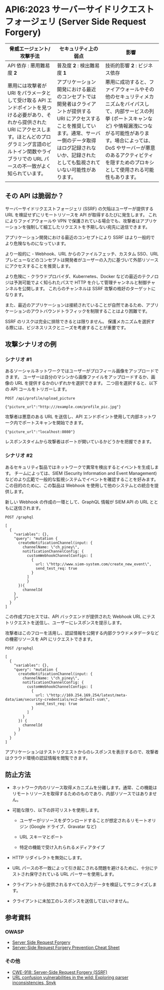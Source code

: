 API6:2023 サーバーサイドリクエストフォージェリ (Server Side Request Forgery)
============================================================================

| 脅威エージェント/攻撃手法 | セキュリティ上の弱点 | 影響 |
| - | - | - |
| API 依存 : 悪用難易度 **2** | 普及度 **2** : 検出難易度 **1** | 技術的影響 **2** : ビジネス依存 |
| 悪用には攻撃者が URI をパラメータとして受け取る API エンドポイントを見つける必要があり、それから提供された URI にアクセスします。ほとんどのプログラミング言語のビルトイン関数やライブラリでの URL パースの不一致がよく知られています。 | アプリケーション開発における最近のコンセプトでは開発者はクライアントが提供する URI にアクセスすることを推奨しています。通常、サーバー側のデータ取得はログ記録されないか、記録されたとしても監視されていない可能性があります。 | 悪用に成功すると、ファイアウォールやその他のセキュリティメカニズムをバイパスして、内部サービスの列挙 (ポートスキャンなど) や情報漏洩につながる可能性があります。場合によっては、DoS やサーバーが悪意のあるアクティビティを隠すためのプロキシとして使用される可能性もあります。 |

## その API は脆弱か？

サーバーサイドリクエストフォージェリ (SSRF) の欠陥はユーザーが提供する URL を検証せずにリモートリソースを API が取得するたびに発生します。
これによりファイアウォールや VPN で保護されている場合でも、攻撃者はアプリケーションを強制して細工したリクエストを予期しない宛先に送信できます。



アプリケーション開発における最近のコンセプトにより SSRF はより一般的でより危険なものになっています。


より一般的に - Webhook、URL からのファイルフェッチ、カスタム SSO、URL プレビューなどのコンセプトは開発者がユーザーの入力に基づいて外部リソースにアクセスすることを推奨します。



より危険に - クラウドプロバイダ、Kubernetes、Docker などの最近のテクノロジは予測可能でよく知られたパスで HTTP を介して管理チャンネルと制御チャンネルを公開します。
これらのチャンネルは SSRF 攻撃の格好のターゲットになります。



また、最近のアプリケーションは接続されていることが自然であるため、アプリケーションのアウトバウンドトラフィックを制限することはより困難です。


SSRF のリスクは完全に排除できるとは限りません。
保護メカニズムを選択する際には、ビジネスリスクとニーズを考慮することが重要です。

## 攻撃シナリオの例

### シナリオ #1

あるソーシャルネットワークではユーザーがプロフィール画像をアップロードできます。
ユーザーは自分のマシンから画像ファイルをアップロードするか、画像の URL を提供するかのいずれかを選択できます。
二つ目を選択すると、以下の API コールをトリガーします。

```
POST /api/profile/upload_picture

{"picture_url":"http:///example.com/profile_pic.jpg"}
```

攻撃者は悪意のある URL を送信し、API エンドポイント使用して内部ネットワーク内でポートスキャンを開始できます。


```
{"picture_url":"localhost:8080"}
```

レスポンスタイムから攻撃者はポートが開いているかどうかを把握できます。


### シナリオ #2

あるセキュリティ製品ではネットワークで異常を検出するとイベントを生成します。
チームによっては、SIEM (Security Information and Event Management) などのより広範で一般的な監視システムでイベントを確認することを好みます。
この目的のために、この製品は Webhook を使用して他のシステムとの統合を提供します。


新しい Webhook の作成の一環として、GraphQL 情報が SIEM API の URL とともに送信されます。


```
POST /graphql

[
  {
    "variables": {},
    "query": "mutation {
      createNotificationChannel(input: {
        channelName: \"ch_piney\",
        notificationChannelConfig: {
          customWebhookChannelConfigs: [
            {
              url: \"http://www.siem-system.com/create_new_event\",
              send_test_req: true
            }
          ]
    	  }
  	  }){
    	channelId
  	}
	}"
  }
]

```

この作成プロセスでは、API バックエンドが提供された Webhook URL にテストリクエストを送信し、ユーザーにレスポンスを提示します。


攻撃者はこのフローを活用し、認証情報を公開する内部クラウドメタデータなどの機密リソースを API にリクエストできます。


```
POST /graphql

[
  {
    "variables": {},
    "query": "mutation {
      createNotificationChannel(input: {
        channelName: \"ch_piney\",
        notificationChannelConfig: {
          customWebhookChannelConfigs: [
            {
              url: \"http://169.254.169.254/latest/meta-data/iam/security-credentials/ec2-default-ssm\",
              send_test_req: true
            }
          ]
        }
      }) {
        channelId
      }
    }
  }
]
```

アプリケーションはテストリクエストからのレスポンスを表示するので、攻撃者はクラウド環境の認証情報を閲覧できます。


## 防止方法

* ネットワーク内のリソース取得メカニズムを分離します。通常、この機能はリモートリソースを取得するためのものであり、内部リソースではありません。

* 可能な限り、以下の許可リストを使用します。
  * ユーザーがリソースをダウンロードすることが想定されるリモートオリジン (Google ドライブ、Gravatar など)

  * URL スキーマとポート
  * 特定の機能で受け入れられるメディアタイプ
* HTTP リダイレクトを無効にします。
* URL パースの不一致によって引き起こされる問題を避けるために、十分にテストされ保守されている URL パーサーを使用します。

* クライアントから提供されるすべての入力データを検証してサニタイズします。
* クライアントに未加工のレスポンスを送信してはいけません。

## 参考資料

### OWASP

* [Server Side Request Forgery][1]
* [Server-Side Request Forgery Prevention Cheat Sheet][2]

### その他

* [CWE-918: Server-Side Request Forgery (SSRF)][3]
* [URL confusion vulnerabilities in the wild: Exploring parser inconsistencies, Snyk][4]


[1]: https://owasp.org/www-community/attacks/Server_Side_Request_Forgery
[2]: https://cheatsheetseries.owasp.org/cheatsheets/Server_Side_Request_Forgery_Prevention_Cheat_Sheet.html
[3]: https://cwe.mitre.org/data/definitions/918.html
[4]: https://snyk.io/blog/url-confusion-vulnerabilities/
